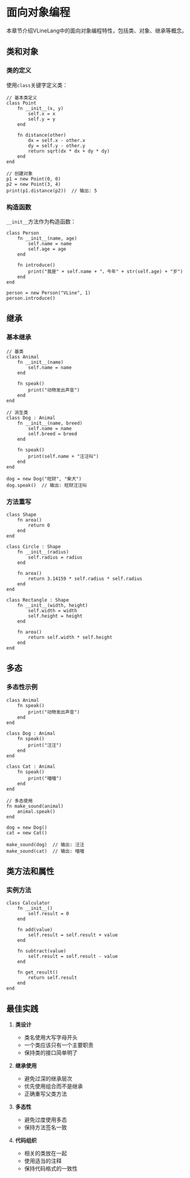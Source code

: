# 面向对象编程

本章节介绍VLineLang中的面向对象编程特性，包括类、对象、继承等概念。

## 类和对象

### 类的定义

使用`class`关键字定义类：

```vline
// 基本类定义
class Point
    fn __init__(x, y)
        self.x = x
        self.y = y
    end
    
    fn distance(other)
        dx = self.x - other.x
        dy = self.y - other.y
        return sqrt(dx * dx + dy * dy)
    end
end

// 创建对象
p1 = new Point(0, 0)
p2 = new Point(3, 4)
print(p1.distance(p2))  // 输出: 5
```

### 构造函数

`__init__`方法作为构造函数：

```vline
class Person
    fn __init__(name, age)
        self.name = name
        self.age = age
    end
    
    fn introduce()
        print("我是" + self.name + "，今年" + str(self.age) + "岁")
    end
end

person = new Person("VLine", 1)
person.introduce()
```

## 继承

### 基本继承

```vline
// 基类
class Animal
    fn __init__(name)
        self.name = name
    end
    
    fn speak()
        print("动物发出声音")
    end
end

// 派生类
class Dog : Animal
    fn __init__(name, breed)
        self.name = name
        self.breed = breed
    end
    
    fn speak()
        print(self.name + "汪汪叫")
    end
end

dog = new Dog("旺财", "柴犬")
dog.speak()  // 输出: 旺财汪汪叫
```

### 方法重写

```vline
class Shape
    fn area()
        return 0
    end
end

class Circle : Shape
    fn __init__(radius)
        self.radius = radius
    end
    
    fn area()
        return 3.14159 * self.radius * self.radius
    end
end

class Rectangle : Shape
    fn __init__(width, height)
        self.width = width
        self.height = height
    end
    
    fn area()
        return self.width * self.height
    end
end
```

## 多态

### 多态性示例

```vline
class Animal
    fn speak()
        print("动物发出声音")
    end
end

class Dog : Animal
    fn speak()
        print("汪汪")
    end
end

class Cat : Animal
    fn speak()
        print("喵喵")
    end
end

// 多态使用
fn make_sound(animal)
    animal.speak()
end

dog = new Dog()
cat = new Cat()

make_sound(dog)  // 输出: 汪汪
make_sound(cat)  // 输出: 喵喵
```

## 类方法和属性

### 实例方法

```vline
class Calculator
    fn __init__()
        self.result = 0
    end
    
    fn add(value)
        self.result = self.result + value
    end
    
    fn subtract(value)
        self.result = self.result - value
    end
    
    fn get_result()
        return self.result
    end
end
```

## 最佳实践

1. **类设计**
   - 类名使用大写字母开头
   - 一个类应该只有一个主要职责
   - 保持类的接口简单明了

2. **继承使用**
   - 避免过深的继承层次
   - 优先使用组合而不是继承
   - 正确重写父类方法

3. **多态性**
   - 避免过度使用多态
   - 保持方法签名一致

4. **代码组织**
   - 相关的类放在一起
   - 使用适当的注释
   - 保持代码格式的一致性
